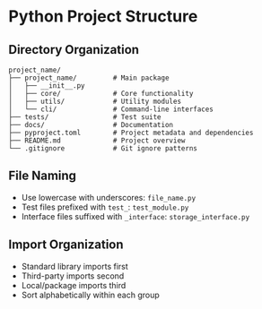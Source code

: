 # Python Project Structure

## Directory Organization
```
project_name/
├── project_name/         # Main package
│   ├── __init__.py
│   ├── core/             # Core functionality
│   ├── utils/            # Utility modules
│   └── cli/              # Command-line interfaces
├── tests/                # Test suite
├── docs/                 # Documentation
├── pyproject.toml        # Project metadata and dependencies
├── README.md             # Project overview
└── .gitignore            # Git ignore patterns
```

## File Naming
- Use lowercase with underscores: `file_name.py`
- Test files prefixed with `test_`: `test_module.py`
- Interface files suffixed with `_interface`: `storage_interface.py`

## Import Organization
- Standard library imports first
- Third-party imports second
- Local/package imports third
- Sort alphabetically within each group
